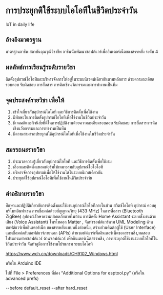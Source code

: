 # การประยุกติใช้ระบบไอโอทีในชีวิตประจำวัน
IoT in daily life

## อ้างอิงมาตรฐาน
มาตรฐานอาชีพ สถาบันคุณวุฒิวิชาชีพ อาชีพนักพัฒนาซอฟต์แวร์เพื่ออินเตอร์เน็ตของสรรพสิ่ง
ระดับ 4

## ผลลัพธ์การเรียนรู้ระดับรายวิชา
ติดตั้งอุปกรณ์ไอโอทีและบริหารจัดการให้อยู่ในระบบนิเวศน์เดียวกันตามหลักการ ด้วยความละเอียด
รอบคอบ รับผิดชอบ การสื่อสาร การคิดเชิงนวัตกรรมและการทำงานเป็นทีม

## จุดประสงค์รายวิชา เพื่อให้
1. เข้าใจเกี่ยวกับอุปกรณ์ไอโอที และวิธีการติดตั้งเพื่อใช้งาน
2. มีทักษะในการติดตั้งอุปกรณ์ไอโอทีเพื่อใช้งานในชีวิตประจำวัน
3. มีเจตคติและกิจนิสัยที่ดีในการปฏิบัติงานด้วยความละเอียดรอบคอบ รับผิดชอบ การสื่อสารการคิดเชิงนวัตกรรมและการทำงานเป็นทีม
4. มีความสามารถประยุกต์ใช้อุปกรณ์ไอโอทีเพื่อใช้งานในชีวิตประจำวัน

## สมรรถนะรายวิชา
1. ประมวลความรู้เกี่ยวกับอุปกรณ์ไอโอที และวิธีการติดตั้งเพื่อใช้งาม
2. เลือกและติดตั้งแพลตฟอร์มให้เหมาะสมกับอุปกรณ์ไอโอโอที
3. บริหารจัดการอุปกรณ์เพื่อให้ใช้งานได้ในระบบนิเวศเดียวกัน
4. ประยุกต์ใช้อุปกรณ์ไอโอทีเพื่อใช้งานในชีวิตประจำวัน

## คำอธิบายรายวิชา
ศึกษาและปฏิบัติเกี่ยวกับการติดตั้งและใช้งานอุปกรณ์ไอโอทีภายในบ้าน สวิตซ์ไอโอที อุปกรณ์
ควบคุมรึโมทอินฟาเรด การเชื่อมต่อด้วยสัญญาณวิทยุ (433 MHz) ในการสื่อสาร (Bluetooth ZigBee)
อุปกรณ์รักษาความปลอดภัยภายในบ้าน การติดตั้ง Home Assistant ระบบสั่งงานด้วยเสียง (Voice
Assistant) โพรโทคอล Matter , จัดทำซอฟต์แวร์ตาม UML Modeling ด้านซอฟต์แวร์เพื่ออินเตอร์เน็ต
ของสรรพสิ่งแบบหนึ่งต่อหนึ่ง, สร้างส่วนติดต่อผู้ใช้ (User Interface) และเชื่อมต่อกับซอฟต์แวร์ภายนอก
(APIs) ด้านซอฟต์แวร์เพื่ออินเตอร์เน็ตของสรรพสิ่ง,ทดสอบโปรแกรมย่อยซอฟต์แวร์ ด้านซอฟต์แวร์
เพื่ออินเตอร์เน็ตสรรพสิง, การประยุกต์ไช้งานระบบไอโอทีในชีวิตประจำวัน จัดทำดูมือการใช้งานโปรแกรม
ระบบไอโอที


https://www.wch.cn/downloads/CH9102_Windows.html

หรือใน Arduino IDE

ไปที่ File > Preferences
ที่ช่อง “Additional Options for esptool.py” (หรือใน advanced prefs)

--before default_reset --after hard_reset
